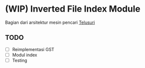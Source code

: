 # (WIP) Inverted File Index Module

Bagian dari arsitektur mesin pencari [Telusuri](https://github.com/lazuardyk/search-engine)

## TODO

- [ ] Reimplementasi GST
- [ ] Modul index
- [ ] Testing
